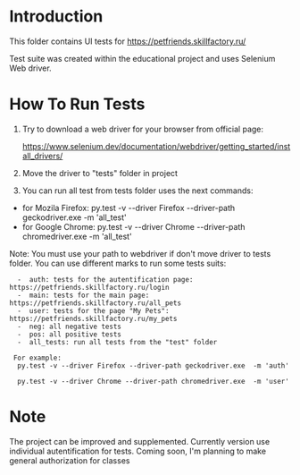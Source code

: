 # Introduction

This folder contains UI tests for https://petfriends.skillfactory.ru/

Test suite was created within the educational project and uses Selenium Web driver.

# How To Run Tests

1.  Try to download a web driver for your browser from official page: 

    https://www.selenium.dev/documentation/webdriver/getting_started/install_drivers/

3. Move the driver to "tests" folder in project

5. You can run all test from tests folder uses the next commands:

  - for Mozila Firefox: py.test -v --driver Firefox --driver-path geckodriver.exe  -m 'all_test'
  - for Google Chrome: py.test -v --driver Chrome --driver-path chromedriver.exe  -m 'all_test'

Note: You must use your path to webdriver if don't move driver to tests folder. You can use different marks to run some tests suits:

      -  auth: tests for the autentification page: https://petfriends.skillfactory.ru/login
      -  main: tests for the main page: https://petfriends.skillfactory.ru/all_pets
      -  user: tests for the page "My Pets": https://petfriends.skillfactory.ru/my_pets
      -  neg: all negative tests
      -  pos: all positive tests
      -  all_tests: run all tests from the "test" folder
      
     For example: 
      py.test -v --driver Firefox --driver-path geckodriver.exe  -m 'auth'
      
      py.test -v --driver Chrome --driver-path chromedriver.exe  -m 'user'
      
      
  # Note
  
  The project can be improved and supplemented. Currently version use individual autentification for tests. Coming soon, I'm planning to make general authorization for classes
    
   
    
    

   
